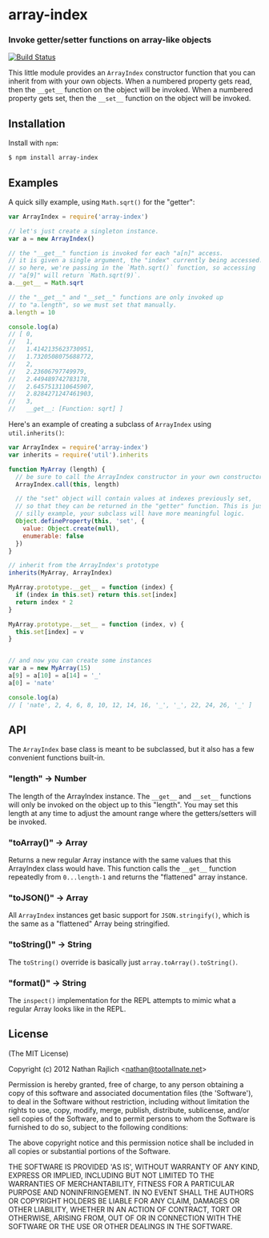 array-index
===========
### Invoke getter/setter functions on array-like objects
[![Build Status](https://secure.travis-ci.org/TooTallNate/array-index.svg)](http://travis-ci.org/TooTallNate/array-index)


This little module provides an `ArrayIndex` constructor function that you can
inherit from with your own objects. When a numbered property gets read, then the
`__get__` function on the object will be invoked. When a numbered property gets
set, then the `__set__` function on the object will be invoked.


Installation
------------

Install with `npm`:

``` bash
$ npm install array-index
```


Examples
--------

A quick silly example, using `Math.sqrt()` for the "getter":

``` js
var ArrayIndex = require('array-index')

// let's just create a singleton instance.
var a = new ArrayIndex()

// the "__get__" function is invoked for each "a[n]" access.
// it is given a single argument, the "index" currently being accessed.
// so here, we're passing in the `Math.sqrt()` function, so accessing
// "a[9]" will return `Math.sqrt(9)`.
a.__get__ = Math.sqrt

// the "__get__" and "__set__" functions are only invoked up
// to "a.length", so we must set that manually.
a.length = 10

console.log(a)
// [ 0,
//   1,
//   1.4142135623730951,
//   1.7320508075688772,
//   2,
//   2.23606797749979,
//   2.449489742783178,
//   2.6457513110645907,
//   2.8284271247461903,
//   3,
//   __get__: [Function: sqrt] ]
```

Here's an example of creating a subclass of `ArrayIndex` using `util.inherits()`:

``` js
var ArrayIndex = require('array-index')
var inherits = require('util').inherits

function MyArray (length) {
  // be sure to call the ArrayIndex constructor in your own constructor
  ArrayIndex.call(this, length)

  // the "set" object will contain values at indexes previously set,
  // so that they can be returned in the "getter" function. This is just a
  // silly example, your subclass will have more meaningful logic.
  Object.defineProperty(this, 'set', {
    value: Object.create(null),
    enumerable: false
  })
}

// inherit from the ArrayIndex's prototype
inherits(MyArray, ArrayIndex)

MyArray.prototype.__get__ = function (index) {
  if (index in this.set) return this.set[index]
  return index * 2
}

MyArray.prototype.__set__ = function (index, v) {
  this.set[index] = v
}


// and now you can create some instances
var a = new MyArray(15)
a[9] = a[10] = a[14] = '_'
a[0] = 'nate'

console.log(a)
// [ 'nate', 2, 4, 6, 8, 10, 12, 14, 16, '_', '_', 22, 24, 26, '_' ]
```

API
---

The `ArrayIndex` base class is meant to be subclassed, but it also has a few
convenient functions built-in.

### "length" -> Number

The length of the ArrayIndex instance. The `__get__` and `__set__` functions will
only be invoked on the object up to this "length". You may set this length at any
time to adjust the amount range where the getters/setters will be invoked.

### "toArray()" -> Array

Returns a new regular Array instance with the same values that this ArrayIndex
class would have. This function calls the `__get__` function repeatedly from
`0...length-1` and returns the "flattened" array instance.

### "toJSON()" -> Array

All `ArrayIndex` instances get basic support for `JSON.stringify()`, which is
the same as a "flattened" Array being stringified.

### "toString()" -> String

The `toString()` override is basically just `array.toArray().toString()`.

### "format()" -> String

The `inspect()` implementation for the REPL attempts to mimic what a regular
Array looks like in the REPL.


License
-------

(The MIT License)

Copyright (c) 2012 Nathan Rajlich &lt;nathan@tootallnate.net&gt;

Permission is hereby granted, free of charge, to any person obtaining
a copy of this software and associated documentation files (the
'Software'), to deal in the Software without restriction, including
without limitation the rights to use, copy, modify, merge, publish,
distribute, sublicense, and/or sell copies of the Software, and to
permit persons to whom the Software is furnished to do so, subject to
the following conditions:

The above copyright notice and this permission notice shall be
included in all copies or substantial portions of the Software.

THE SOFTWARE IS PROVIDED 'AS IS', WITHOUT WARRANTY OF ANY KIND,
EXPRESS OR IMPLIED, INCLUDING BUT NOT LIMITED TO THE WARRANTIES OF
MERCHANTABILITY, FITNESS FOR A PARTICULAR PURPOSE AND NONINFRINGEMENT.
IN NO EVENT SHALL THE AUTHORS OR COPYRIGHT HOLDERS BE LIABLE FOR ANY
CLAIM, DAMAGES OR OTHER LIABILITY, WHETHER IN AN ACTION OF CONTRACT,
TORT OR OTHERWISE, ARISING FROM, OUT OF OR IN CONNECTION WITH THE
SOFTWARE OR THE USE OR OTHER DEALINGS IN THE SOFTWARE.
